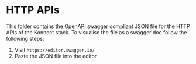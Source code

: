 # HTTP APIs

This folder contains the OpenAPI swagger compliant JSON file for the HTTP APIs of the Konnect stack.
To visualise the file as a swagger doc follow the following steps:

1. Visit `https://editor.swagger.io/`
2. Paste the JSON file into the editor
